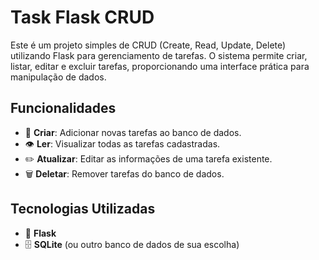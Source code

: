 # Task Flask CRUD

Este é um projeto simples de CRUD (Create, Read, Update, Delete) utilizando Flask para gerenciamento de tarefas. O sistema permite criar, listar, editar e excluir tarefas, proporcionando uma interface prática para manipulação de dados.

## Funcionalidades
- 📝 **Criar**: Adicionar novas tarefas ao banco de dados.
- 👁️ **Ler**: Visualizar todas as tarefas cadastradas.
- ✏️ **Atualizar**: Editar as informações de uma tarefa existente.
- 🗑️ **Deletar**: Remover tarefas do banco de dados.

## Tecnologias Utilizadas
- 🐍 **Flask**
- 🗄️ **SQLite** (ou outro banco de dados de sua escolha)

